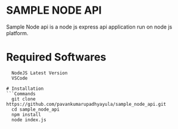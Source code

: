 # SAMPLE NODE API
Sample Node api is a node js express api application run on node js platform.

# Required Softwares
```Required Softwares
  NodeJS Latest Version
  VSCode

# Installation
```Commands
  git clone https://github.com/pavankumarupadhyayula/sample_node_api.git
  cd sample_node_api
  npm install
  node index.js